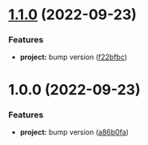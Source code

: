 # [1.1.0](https://github.com/fido-id/eslint-config-fido/compare/v1.0.0...v1.1.0) (2022-09-23)


### Features

* **project:** bump version ([f22bfbc](https://github.com/fido-id/eslint-config-fido/commit/f22bfbc8e2c5f734c8504c1d0bec28a896e5c899))

# 1.0.0 (2022-09-23)


### Features

* **project:** bump version ([a86b0fa](https://github.com/fido-id/eslint-config-fido/commit/a86b0faec9f775faa7af03e3f2723ca5273422ca))
